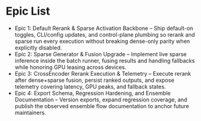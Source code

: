 # Epic List

- Epic 1: Default Rerank & Sparse Activation Backbone – Ship default-on toggles, CLI/config updates, and control-plane plumbing so rerank and sparse run every execution without breaking dense-only parity when explicitly disabled.
- Epic 2: Sparse Generator & Fusion Upgrade – Implement live sparse inference inside the batch runner, fusing results and handling fallbacks while honoring GPU leasing across devices.
- Epic 3: CrossEncoder Rerank Execution & Telemetry – Execute rerank after dense+sparse fusion, persist ranked outputs, and expose telemetry covering latency, GPU peaks, and fallback states.
- Epic 4: Export Schema, Regression Hardening, and Ensemble Documentation – Version exports, expand regression coverage, and publish the observed ensemble flow documentation to anchor future maintainers.
